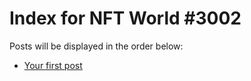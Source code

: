 # Index for NFT World #3002
Posts will be displayed in the order below:

- [Your first post](./001-first.md)

